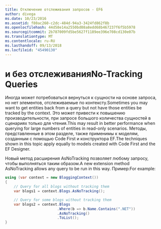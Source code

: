 ```yaml
---
title: Отключение отслеживания запросов - EF6
author: divega
ms.date: 10/23/2016
ms.assetid: f80ac260-c2dc-484d-94a3-3424fd862f8b
ms.openlocfilehash: 44d58e14a2550bd08a8edd68b467237f6f5b5978
ms.sourcegitcommit: 2b787009fd5be5627f1189ee396e708cd130e07b
ms.translationtype: MT
ms.contentlocale: ru-RU
ms.lasthandoff: 09/13/2018
ms.locfileid: "45490130"
---
```

# <a name="no-tracking-queries"></a><span data-ttu-id="73ed4-102">и без отслеживания</span><span class="sxs-lookup"><span data-stu-id="73ed4-102">No-Tracking Queries</span></span>
<span data-ttu-id="73ed4-103">Иногда может потребоваться вернуться к сущности на основе запроса, но нет элементов, отслеживаемые по контексту.</span><span class="sxs-lookup"><span data-stu-id="73ed4-103">Sometimes you may want to get entities back from a query but not have those entities be tracked by the context.</span></span> <span data-ttu-id="73ed4-104">Это может привести к повышению производительности, при запросе большого количества сущностей в сценариях только для чтения.</span><span class="sxs-lookup"><span data-stu-id="73ed4-104">This may result in better performance when querying for large numbers of entities in read-only scenarios.</span></span> <span data-ttu-id="73ed4-105">Методы, представленные в этом разделе, также применимы к моделям, созданным с помощью Code First и конструктора EF.</span><span class="sxs-lookup"><span data-stu-id="73ed4-105">The techniques shown in this topic apply equally to models created with Code First and the EF Designer.</span></span>  

<span data-ttu-id="73ed4-106">Новый метод расширения AsNoTracking позволяет любому запросу, чтобы выполняться таким образом.</span><span class="sxs-lookup"><span data-stu-id="73ed4-106">A new extension method AsNoTracking allows any query to be run in this way.</span></span> <span data-ttu-id="73ed4-107">Пример:</span><span class="sxs-lookup"><span data-stu-id="73ed4-107">For example:</span></span>  

``` csharp
using (var context = new BloggingContext())
{
    // Query for all blogs without tracking them
    var blogs1 = context.Blogs.AsNoTracking();

    // Query for some blogs without tracking them
    var blogs2 = context.Blogs
                        .Where(b => b.Name.Contains(".NET"))
                        .AsNoTracking()
                        .ToList();
}
```  
